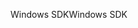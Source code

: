 <span data-ttu-id="74877-101">Windows SDK</span><span class="sxs-lookup"><span data-stu-id="74877-101">Windows SDK</span></span>